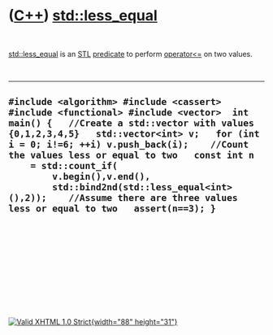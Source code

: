



 

 

 

 

 

([C++](Cpp.htm)) [std::less\_equal](CppLess_equal.htm)
======================================================

 

[std::less\_equal](CppLess_equal.htm) is an [STL](CppStl.htm)
[predicate](CppPredicate.htm) to perform
[operator&lt;=](CppOperatorLessEqual.htm) on two values.

 

  -------------------------------------------------------------------------------------------------------------------------------------------------------------------------------------------------------------------------------------------------------------------------------------------------------------------------------------------------------------------------------------------------------------------------------------------------------------
  ` #include <algorithm> #include <cassert> #include <functional> #include <vector>  int main() {   //Create a std::vector with values {0,1,2,3,4,5}   std::vector<int> v;   for (int i = 0; i!=6; ++i) v.push_back(i);    //Count the values less or equal to two   const int n     = std::count_if(         v.begin(),v.end(),         std::bind2nd(std::less_equal<int>(),2));    //Assume there are three values less or equal to two   assert(n==3); } `
  -------------------------------------------------------------------------------------------------------------------------------------------------------------------------------------------------------------------------------------------------------------------------------------------------------------------------------------------------------------------------------------------------------------------------------------------------------------

 

 

 

 

 





 

[![Valid XHTML 1.0 Strict](valid-xhtml10.png){width="88"
height="31"}](http://validator.w3.org/check?uri=referer)
